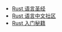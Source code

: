 - [Rust 语言圣经](https://course.rs/about-book.html)
- [Rust 语言中文社区](https://rustcc.cn/)
- [Rust 入门秘籍](https://rust-book.junmajinlong.com/)
